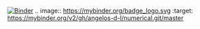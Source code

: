 [![Binder](https://mybinder.org/badge_logo.svg)](https://mybinder.org/v2/gh/angelos-d-l/numerical.git/master)
.. image:: https://mybinder.org/badge_logo.svg :target: https://mybinder.org/v2/gh/angelos-d-l/numerical.git/master
